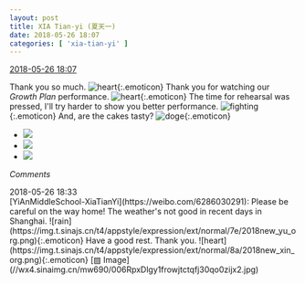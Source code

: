 ```yaml
---
layout: post
title: XIA Tian-yi (夏天一)
date: 2018-05-26 18:07
categories: [ 'xia-tian-yi' ]
---
```


<div class="weibo-info">
  <a href="https://weibo.com/6286030291/GislUw7de">2018-05-26 18:07</a>
</div>

Thank you so much. ![heart](https://img.t.sinajs.cn/t4/appstyle/expression/ext/normal/8a/2018new_xin_org.png){:.emoticon} Thank you for watching our *Growth Plan* performance. ![heart](https://img.t.sinajs.cn/t4/appstyle/expression/ext/normal/8a/2018new_xin_org.png){:.emoticon} The time for rehearsal was pressed, I'll try harder to show you better performance. ![fighting](https://img.t.sinajs.cn/t4/appstyle/expression/ext/normal/9f/2018new_jiayou_org.png){:.emoticon} And, are the cakes tasty? ![doge](https://img.t.sinajs.cn/t4/appstyle/expression/ext/normal/a1/2018new_doge02_org.png){:.emoticon}

<!-- more -->

<ul class="weibo-pic-list-1">
  <li class="weibo-pic">
    <a href="https://wx4.sinaimg.cn/mw690/006RpxDlgy1frowbtz99rj31sg2dsnpg.jpg"><img src="https://wx4.sinaimg.cn/thumb150/006RpxDlgy1frowbtz99rj31sg2dsnpg.jpg"/></a>
  </li>
  <li class="weibo-pic">
    <a href="https://wx1.sinaimg.cn/mw690/006RpxDlgy1frowibhc4gj32ds1sg4qw.jpg"><img src="https://wx1.sinaimg.cn/thumb150/006RpxDlgy1frowibhc4gj32ds1sg4qw.jpg"/></a>
  </li>
  <li class="weibo-pic">
    <a href="https://wx3.sinaimg.cn/mw690/006RpxDlgy1frowedqv4kj31sg2dsqv8.jpg"><img src="https://wx3.sinaimg.cn/thumb150/006RpxDlgy1frowedqv4kj31sg2dsqv8.jpg"/></a>
  </li>
</ul>

*Comments*

<div class="weibo-info">2018-05-26 18:33</div>
[YiAnMiddleSchool-XiaTianYi](https://weibo.com/6286030291): Please be careful on the way home! The weather's not good in recent days in Shanghai. ![rain](https://img.t.sinajs.cn/t4/appstyle/expression/ext/normal/7e/2018new_yu_org.png){:.emoticon} Have a good rest. Thank you. ![heart](https://img.t.sinajs.cn/t4/appstyle/expression/ext/normal/8a/2018new_xin_org.png){:.emoticon} [▨ Image](//wx4.sinaimg.cn/mw690/006RpxDlgy1frowjtctqfj30qo0zijx2.jpg)
